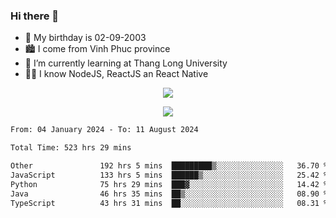 ### Hi there 👋
- 🎂 My birthday is 02-09-2003
- 🏙️ I come from Vinh Phuc province
- 🌱 I’m currently learning at Thang Long University
- 🧑‍💻 I know NodeJS, ReactJS an React Native
<p align="center"><img src="https://github-readme-stats.vercel.app/api?username=tmquang0209&show_icons=true&theme=gradient"></p>
<p align="center"><img src="https://github-readme-stats.vercel.app/api/top-langs/?username=tmquang0209&hide=scss,css&langs_count=10"></p>
<!--START_SECTION:waka-->

```txt
From: 04 January 2024 - To: 11 August 2024

Total Time: 523 hrs 29 mins

Other               192 hrs 5 mins  █████████▒░░░░░░░░░░░░░░░   36.70 %
JavaScript          133 hrs 5 mins  ██████▒░░░░░░░░░░░░░░░░░░   25.42 %
Python              75 hrs 29 mins  ███▓░░░░░░░░░░░░░░░░░░░░░   14.42 %
Java                46 hrs 35 mins  ██▒░░░░░░░░░░░░░░░░░░░░░░   08.90 %
TypeScript          43 hrs 31 mins  ██░░░░░░░░░░░░░░░░░░░░░░░   08.31 %
```

<!--END_SECTION:waka-->
